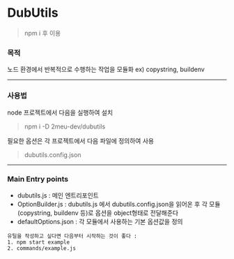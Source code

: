 # DubUtils
> npm i 후 이용

### 목적
노드 환경에서 반복적으로 수행하는 작업을 모듈화
ex) copystring, buildenv

---

### 사용법
node 프로젝트에서 다음을 실행하여 설치
> npm i -D 2meu-dev/dubutils

필요한 옵션은 각 프로젝트에서 다음 파일에 정의하여 사용
> dubutils.config.json

---

### Main Entry points

* dubutils.js : 메인 엔트리포인트
* OptionBuilder.js : dubutils.js 에서 dubutils.config.json을 읽어온 후 각 모듈(copystring, buildenv 등)로 옵션을 object형태로 전달해준다
* defaultOptions.json : 각 모듈에서 사용하는 기본 옵션값을 정의

```
유틸을 작성하고 싶다면 다음부터 시작하는 것이 좋다 :
1. npm start example
2. commands/example.js
```
